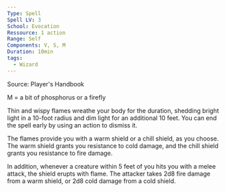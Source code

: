 ```yaml
---
Type: Spell
Spell LV: 3
School: Evocation
Ressource: 1 action
Range: Self
Components: V, S, M
Duration: 10min
tags:
  - Wizard
---
```

Source: Player's Handbook

M = a bit of phosphorus or a firefly

Thin and wispy flames wreathe your body for the duration, shedding bright light in a 10-foot radius and dim light for an additional 10 feet. You can end the spell early by using an action to dismiss it.

The flames provide you with a warm shield or a chill shield, as you choose. The warm shield grants you resistance to cold damage, and the chill shield grants you resistance to fire damage.

In addition, whenever a creature within 5 feet of you hits you with a melee attack, the shield erupts with flame. The attacker takes 2d8 fire damage from a warm shield, or 2d8 cold damage from a cold shield.